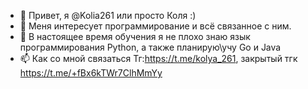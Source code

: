 - 👋 Привет, я @Kolia261 или просто Коля :)
- 👀 Меня интересует программирование и всё связанное с ним.
- 🌱 В настоящее время обучения я не плохо знаю язык программирования Python, а также планирую\учу Go и Java
- 📫 Как со мной связаться Тг:https://t.me/kolya_261, закрытый тгк https://t.me/+fBx6kTWr7ClhMmYy
<!---
Kolia261/Kolia261 is a ✨ special ✨ repository because its `README.md` (this file) appears on your GitHub profile.
You can click the Preview link to take a look at your changes.
--->
